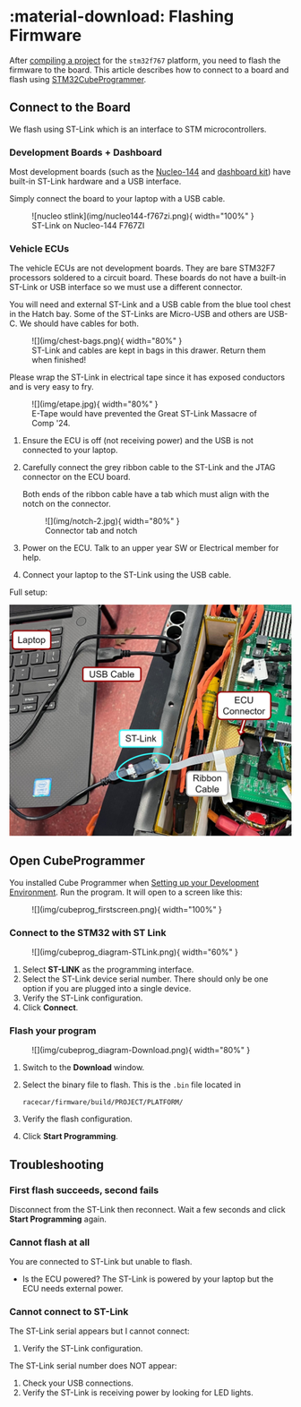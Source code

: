 # :material-download: Flashing Firmware

After [compiling a project](../compile-project.md) for the `stm32f767` platform, you need to flash the firmware to the board. This article describes how to connect to a board and flash using [STM32CubeProgrammer](../dev-setup.md/#stm32cubeprogrammer).

## Connect to the Board

We flash using ST-Link which is an interface to STM microcontrollers.

### Development Boards + Dashboard

Most development boards (such as the [Nucleo-144](https://www.st.com/en/evaluation-tools/nucleo-f767zi.html) and [dashboard kit](https://www.st.com/en/evaluation-tools/stm32f7508-dk.html)) have built-in ST-Link hardware and a USB interface.

Simply connect the board to your laptop with a USB cable.

<figure markdown="span">
  ![nucleo stlink](img/nucleo144-f767zi.png){ width="100%" }
  <figcaption>ST-Link on Nucleo-144 F767ZI</figcaption>
</figure>

### Vehicle ECUs

The vehicle ECUs are not development boards. They are bare STM32F7 processors soldered to a circuit board. These boards do not have a built-in ST-Link or USB interface so we must use a different connector.

You will need and external ST-Link and a USB cable from the blue tool chest in the Hatch bay. Some of the ST-Links are Micro-USB and others are USB-C. We should have cables for both.

<figure markdown="span">
![](img/chest-bags.png){ width="80%" }
<figcaption>ST-Link and cables are kept in bags in this drawer. Return them when finished!</figcaption>
</figure>

Please wrap the ST-Link in electrical tape since it has exposed conductors and is very easy to fry.

<figure markdown="span">
![](img/etape.jpg){ width="80%" }
<figcaption>E-Tape would have prevented the Great ST-Link Massacre of Comp '24.</figcaption>
</figure>

1. Ensure the ECU is off (not receiving power) and the USB is not connected to your laptop.
2. Carefully connect the grey ribbon cable to the ST-Link and the JTAG connector on the ECU board.

    Both ends of the ribbon cable have a tab which must align with the notch on the connector.

    <figure markdown="span">
    ![](img/notch-2.jpg){ width="80%" }
    <figcaption>Connector tab and notch</figcaption>
    </figure>

3. Power on the ECU. Talk to an upper year SW or Electrical member for help.
4. Connect your laptop to the ST-Link using the USB cable.

Full setup:

![](img/setup_labelled.jpg)

## Open CubeProgrammer

You installed Cube Programmer when [Setting up your Development Environment](../dev-setup.md). Run the program. It will open to a screen like this:

<figure markdown="span">
![](img/cubeprog_firstscreen.png){ width="100%" }
</figure>

### Connect to the STM32 with ST Link

<figure markdown="span">
![](img/cubeprog_diagram-STLink.png){ width="60%" }
</figure>

1. Select __ST-LINK__ as the programming interface.
2. Select the ST-Link device serial number. There should only be one option if you are plugged into a single device.
3. Verify the ST-Link configuration.
4. Click __Connect__.

### Flash your program

<figure markdown="span">
![](img/cubeprog_diagram-Download.png){ width="80%" }
</figure>

1. Switch to the __Download__ window.
2. Select the binary file to flash. This is the `.bin` file located in

    ```text
    racecar/firmware/build/PROJECT/PLATFORM/
    ```

3. Verify the flash configuration.
4. Click __Start Programming__.

## Troubleshooting

### First flash succeeds, second fails

Disconnect from the ST-Link then reconnect. Wait a few seconds and click __Start Programming__ again.

### Cannot flash at all

You are connected to ST-Link but unable to flash.

* Is the ECU powered? The ST-Link is powered by your laptop but the ECU needs external power.

### Cannot connect to ST-Link

The ST-Link serial appears but I cannot connect:

1. Verify the ST-Link configuration.

The ST-Link serial number does NOT appear:

1. Check your USB connections.
2. Verify the ST-Link is receiving power by looking for LED lights.
